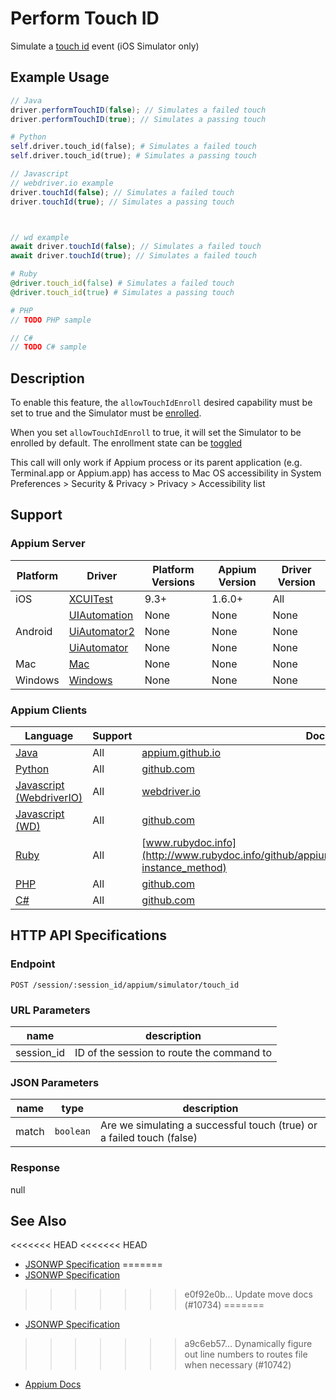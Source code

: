 # Perform Touch ID

Simulate a [touch id](https://support.apple.com/en-ca/ht201371) event (iOS Simulator only)
## Example Usage

```java
// Java
driver.performTouchID(false); // Simulates a failed touch
driver.performTouchID(true); // Simulates a passing touch

```

```python
# Python
self.driver.touch_id(false); # Simulates a failed touch
self.driver.touch_id(true); # Simulates a passing touch

```

```javascript
// Javascript
// webdriver.io example
driver.touchId(false); // Simulates a failed touch
driver.touchId(true); // Simulates a passing touch



// wd example
await driver.touchId(false); // Simulates a failed touch
await driver.touchId(true); // Simulates a failed touch

```

```ruby
# Ruby
@driver.touch_id(false) # Simulates a failed touch
@driver.touch_id(true) # Simulates a passing touch

```

```php
# PHP
// TODO PHP sample

```

```csharp
// C#
// TODO C# sample

```


## Description

To enable this feature, the `allowTouchIdEnroll` desired capability must be set to true and the Simulator
must be [enrolled](https://support.apple.com/en-ca/ht201371). 

When you set `allowTouchIdEnroll` to true, it will set the Simulator to be enrolled by default. 
The enrollment state can be [toggled](/docs/en/commands/device/simulator/toggle-touch-id-enrollment.md)

This call will only work if Appium process or its parent application (e.g. Terminal.app or Appium.app) has access to Mac OS accessibility in System Preferences > Security & Privacy > Privacy > Accessibility list


## Support

### Appium Server

|Platform|Driver|Platform Versions|Appium Version|Driver Version|
|--------|----------------|------|--------------|--------------|
| iOS | [XCUITest](/docs/en/drivers/ios-xcuitest.md) | 9.3+ | 1.6.0+ | All |
|  | [UIAutomation](/docs/en/drivers/ios-uiautomation.md) | None | None | None |
| Android | [UiAutomator2](/docs/en/drivers/android-uiautomator2.md) | None | None | None |
|  | [UiAutomator](/docs/en/drivers/android-uiautomator.md) | None | None | None |
| Mac | [Mac](/docs/en/drivers/mac.md) | None | None | None |
| Windows | [Windows](/docs/en/drivers/windows.md) | None | None | None |

### Appium Clients

|Language|Support|Documentation|
|--------|-------|-------------|
|[Java](https://github.com/appium/java-client/releases/latest)| All |  [appium.github.io](http://appium.github.io/java-client/io/appium/java_client/ios/PerformsTouchID.html#performTouchID-boolean-)  |
|[Python](https://github.com/appium/python-client/releases/latest)| All |  [github.com](https://github.com/appium/python-client/blob/master/appium/webdriver/webdriver.py#L661)  |
|[Javascript (WebdriverIO)](http://webdriver.io/index.html)| All |  [webdriver.io](http://webdriver.io/api/mobile/touchId.html)  |
|[Javascript (WD)](https://github.com/admc/wd/releases/latest)| All |  [github.com](https://github.com/admc/wd/blob/master/lib/commands.js#L3133)  |
|[Ruby](https://github.com/appium/ruby_lib/releases/latest)| All |  [www.rubydoc.info](http://www.rubydoc.info/github/appium/ruby_lib_core/Appium/Ios/Device#touch_id-instance_method)  |
|[PHP](https://github.com/appium/php-client/releases/latest)| All |  [github.com](https://github.com/appium/php-client/)  |
|[C#](https://github.com/appium/appium-dotnet-driver/releases/latest)| All |  [github.com](https://github.com/appium/appium-dotnet-driver/)  |

## HTTP API Specifications

### Endpoint

`POST /session/:session_id/appium/simulator/touch_id`

### URL Parameters

|name|description|
|----|-----------|
|session_id|ID of the session to route the command to|

### JSON Parameters

|name|type|description|
|----|----|-----------|
| match | `boolean` | Are we simulating a successful touch (true) or a failed touch (false) |

### Response

null

## See Also

<<<<<<< HEAD
<<<<<<< HEAD
* [JSONWP Specification](https://github.com/appium/appium-base-driver/blob/master/lib/protocol/routes.js#L497)
=======
* [JSONWP Specification](https://github.com/appium/appium-base-driver/blob/master/lib/protocol/routes.js#L424)
>>>>>>> e0f92e0b... Update move docs (#10734)
=======
* [JSONWP Specification](https://github.com/appium/appium-base-driver/blob/master/lib/protocol/routes.js#L497)
>>>>>>> a9c6eb57... Dynamically figure out line numbers to routes file when necessary (#10742)
* [Appium Docs](https://github.com/appium/appium-xcuitest-driver/blob/master/docs/touch-id.md)
